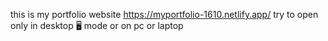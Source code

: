 this is my portfolio website 
https://myportfolio-1610.netlify.app/
try to open only in desktop 🖥️ mode
or on pc or laptop 
